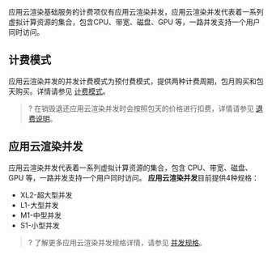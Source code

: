 应用云渲染基础服务的计费项仅有应用云渲染并发，应用云渲染并发代表着一系列虚拟计算资源的集合，包含CPU、带宽、磁盘、GPU 等，一路并发支持一个用户同时访问。


## 计费模式

应用云渲染并发的并发计费模式为预付费模式，提供两种计费周期，包月购买和包天购买。详情请参见 [计费模式](https://cloud.tencent.com/document/product/1547/72168)。

>? 在销毁退还应用云渲染并发时会按照包天的价格进行扣费，详情请参见 [退费说明](https://cloud.tencent.com/document/product/1547/72171)。

## 应用云渲染并发
应用云渲染并发代表着一系列虚拟计算资源的集合，包含 CPU、带宽、磁盘、GPU 等，一路并发支持一个用户同时访问。
**应用云渲染并发**目前提供4种规格：
- XL2-超大型并发
- L1-大型并发
- M1-中型并发
- S1-小型并发

> ? 了解更多应用云渲染并发规格详情，请参见  [并发规格](https://cloud.tencent.com/document/product/1547/72168)。
